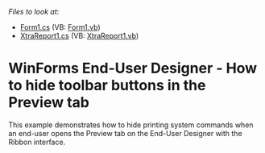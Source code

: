 <!-- default file list -->
*Files to look at*:

* [Form1.cs](./CS/RibbonDesigner/Form1.cs) (VB: [Form1.vb](./VB/RibbonDesigner/Form1.vb))
* [XtraReport1.cs](./CS/RibbonDesigner/XtraReport1.cs) (VB: [XtraReport1.vb](./VB/RibbonDesigner/XtraReport1.vb))
<!-- default file list end -->
# WinForms End-User Designer - How to hide toolbar buttons in the Preview tab


<p>This example demonstrates how to hide printing system commands when an end-user opens the Preview tab on the End-User Designer with the Ribbon interface. <br />
<br />
</p>

<br/>


